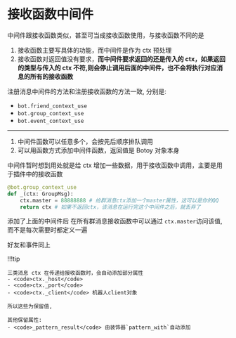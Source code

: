 # 接收函数中间件

中间件跟接收函数类似，甚至可当成接收函数使用，与接收函数不同的是

1. 接收函数主要写具体的功能，而中间件是作为 ctx 预处理
2. 接收函数对返回值没有要求，**而中间件要求返回的还是传入的 ctx，如果返回的类型与传入的 ctx 不符,则会停止调用后面的中间件，也不会将执行对应消息的所有的接收函数**

注册消息中间件的方法和注册接收函数的方法一致, 分别是:

- `bot.friend_context_use`
- `bot.group_context_use`
- `bot.event_context_use`

---

1. 中间件函数可以任意多个，会按先后顺序排队调用
2. 可以用函数方式添加中间件函数，返回值是 Botoy 对象本身

中间件暂时想到用处就是给 ctx 增加一些数据，用于接收函数中调用，主要是用于插件中的接收函数

```python
@bot.group_context_use
def _(ctx: GroupMsg):
    ctx.master = 88888888 # 给群消息ctx添加一个master属性，这可以是你的QQ
    return ctx # 如果不返回ctx，该消息在运行完这个中间件之后，就丢弃了
```

添加了上面的中间件后
在所有群消息接收函数中可以通过 `ctx.master`访问该值, 而不是每次需要时都定义一遍

好友和事件同上

!!!tip

    三类消息 ctx 在传递给接收函数时，会自动添加部分属性
    - <code>ctx._host</code>
    - <code>ctx._port</code>
    - <code>ctx._client</code> 机器人client对象

    所以这些为保留值,

    其他保留属性:
    - <code>_pattern_result</code> 由装饰器`pattern_with`自动添加
